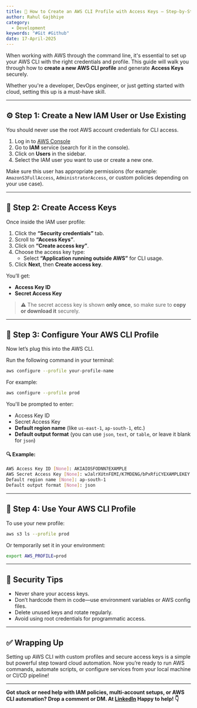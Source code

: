 ```yaml
---
title: 🔐 How to Create an AWS CLI Profile with Access Keys – Step-by-Step Guide
author: Rahul Gajbhiye
category:
  - Development
keywords: "#Git #Github"
date: 17-April-2025
---
```


When working with AWS through the command line, it's essential to set up your AWS CLI with the right credentials and profile. This guide will walk you through how to **create a new AWS CLI profile** and generate **Access Keys** securely.

Whether you're a developer, DevOps engineer, or just getting started with cloud, setting this up is a must-have skill.

---

## ⚙️ Step 1: Create a New IAM User or Use Existing

You should never use the root AWS account credentials for CLI access.

1. Log in to [AWS Console](https://console.aws.amazon.com/)
2. Go to **IAM** service (search for it in the console).
3. Click on **Users** in the sidebar.
4. Select the IAM user you want to use or create a new one.

Make sure this user has appropriate permissions (for example: `AmazonS3FullAccess`, `AdministratorAccess`, or custom policies depending on your use case).

---

## 🔑 Step 2: Create Access Keys

Once inside the IAM user profile:

1. Click the **“Security credentials”** tab.
2. Scroll to **“Access Keys”**.
3. Click on **“Create access key”**.
4. Choose the access key type:
    - Select **“Application running outside AWS”** for CLI usage.
5. Click **Next**, then **Create access key**.

You’ll get:
- **Access Key ID**
- **Secret Access Key**

> ⚠️ The secret access key is shown **only once**, so make sure to **copy or download it** securely.

---

## 🧪 Step 3: Configure Your AWS CLI Profile

Now let’s plug this into the AWS CLI.

Run the following command in your terminal:

```bash
aws configure --profile your-profile-name
```

For example:

```bash
aws configure --profile prod
```


You'll be prompted to enter:
- Access Key ID
- Secret Access Key
- **Default region name** (like `us-east-1`, `ap-south-1`, etc.)
- **Default output format** (you can use `json`, `text`, or `table`, or leave it blank for `json`)

#### 🔍 Example:

```bash
AWS Access Key ID [None]: AKIAIOSFODNN7EXAMPLE
AWS Secret Access Key [None]: wJalrXUtnFEMI/K7MDENG/bPxRfiCYEXAMPLEKEY 
Default region name [None]: ap-south-1 
Default output format [None]: json
```

---

## 🚀 Step 4: Use Your AWS CLI Profile

To use your new profile:

```bash
aws s3 ls --profile prod
```

Or temporarily set it in your environment:

```bash
export AWS_PROFILE=prod
```

---

## 🔐 Security Tips

- Never share your access keys.
- Don’t hardcode them in code—use environment variables or AWS config files.
- Delete unused keys and rotate regularly.
- Avoid using root credentials for programmatic access.

---

## ✅ Wrapping Up

Setting up AWS CLI with custom profiles and secure access keys is a simple but powerful step toward cloud automation. Now you’re ready to run AWS commands, automate scripts, or configure services from your local machine or CI/CD pipeline!

---

**Got stuck or need help with IAM policies, multi-account setups, or AWS CLI automation? Drop a comment or DM. At [LinkedIn](https://www.linkedin.com/in/rahulgajbhiye01/) Happy to help! 👇**